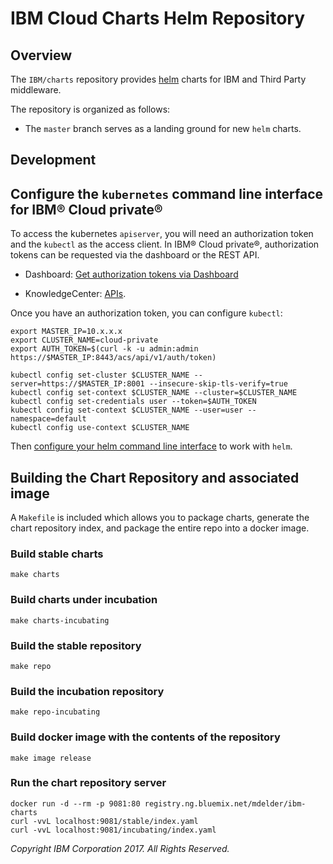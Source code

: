 # **IBM Cloud Charts** Helm Repository

## Overview

The `IBM/charts` repository provides [helm](https://github.com/kubernetes/helm) charts for IBM and Third Party middleware. 

The repository is organized as follows:

- The `master` branch serves as a landing ground for new `helm` charts.

## Development 

## Configure the `kubernetes` command line interface for IBM® Cloud private®

To access the kubernetes `apiserver`, you will need an authorization token and the `kubectl` as the access client. In IBM® Cloud private®, authorization tokens can be requested via the dashboard or the REST API.

- Dashboard: [Get authorization tokens via Dashboard](https://www.ibm.com/support/knowledgecenter/en/SSBS6K_2.1.0/manage_cluster/cfc_cli.html)

- KnowledgeCenter: [APIs](https://www.ibm.com/support/knowledgecenter/en/SSBS6K_2.1.0/apis/cfc_api.html).

Once you have an authorization token, you can configure `kubectl`:

```shell
export MASTER_IP=10.x.x.x
export CLUSTER_NAME=cloud-private
export AUTH_TOKEN=$(curl -k -u admin:admin https://$MASTER_IP:8443/acs/api/v1/auth/token)

kubectl config set-cluster $CLUSTER_NAME --server=https://$MASTER_IP:8001 --insecure-skip-tls-verify=true
kubectl config set-context $CLUSTER_NAME --cluster=$CLUSTER_NAME
kubectl config set-credentials user --token=$AUTH_TOKEN
kubectl config set-context $CLUSTER_NAME --user=user --namespace=default
kubectl config use-context $CLUSTER_NAME
```

Then [configure your helm command line interface](https://www.ibm.com/support/knowledgecenter/en/SSBS6K_2.1.0/app_center/create_helm_cli.html) to work with `helm`.

## Building the Chart Repository and associated image

A `Makefile` is included which allows you to package charts, generate the chart repository index, and package the entire repo into a docker image. 

### Build stable charts
```shell
make charts
```

### Build charts under incubation
```shell
make charts-incubating
```

### Build the stable repository
```shell
make repo
```

### Build the incubation repository
```shell
make repo-incubating
```

### Build docker image with the contents of the repository
```shell
make image release
```

### Run the chart repository server
```shell
docker run -d --rm -p 9081:80 registry.ng.bluemix.net/mdelder/ibm-charts
curl -vvL localhost:9081/stable/index.yaml
curl -vvL localhost:9081/incubating/index.yaml
```

_Copyright IBM Corporation 2017. All Rights Reserved._
